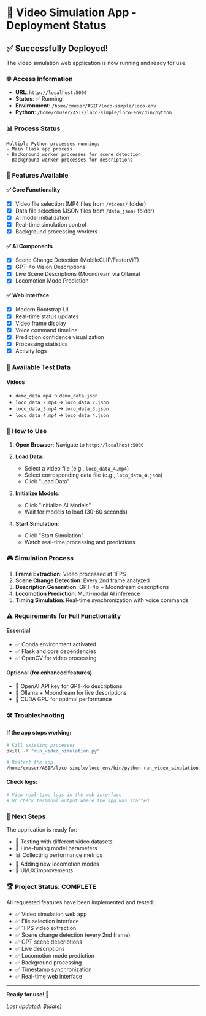 # 🚀 Video Simulation App - Deployment Status

## ✅ Successfully Deployed!

The video simulation web application is now running and ready for use.

### 🌐 Access Information
- **URL**: `http://localhost:5000`
- **Status**: ✅ Running
- **Environment**: `/home/cmuser/ASIF/loco-simple/loco-env`
- **Python**: `/home/cmuser/ASIF/loco-simple/loco-env/bin/python`

### 📊 Process Status
```
Multiple Python processes running:
- Main Flask app process
- Background worker processes for scene detection
- Background worker processes for descriptions
```

### 🎯 Features Available

#### ✅ Core Functionality
- [x] Video file selection (MP4 files from `/videos/` folder)
- [x] Data file selection (JSON files from `/data_json/` folder)
- [x] AI model initialization
- [x] Real-time simulation control
- [x] Background processing workers

#### ✅ AI Components
- [x] Scene Change Detection (MobileCLIP/FasterViT)
- [x] GPT-4o Vision Descriptions
- [x] Live Scene Descriptions (Moondream via Ollama)
- [x] Locomotion Mode Prediction

#### ✅ Web Interface
- [x] Modern Bootstrap UI
- [x] Real-time status updates
- [x] Video frame display
- [x] Voice command timeline
- [x] Prediction confidence visualization
- [x] Processing statistics
- [x] Activity logs

### 📁 Available Test Data

#### Videos
- `demo_data.mp4` → `demo_data.json`
- `loco_data_2.mp4` → `loco_data_2.json`
- `loco_data_3.mp4` → `loco_data_3.json`
- `loco_data_4.mp4` → `loco_data_4.json`

### 🔧 How to Use

1. **Open Browser**: Navigate to `http://localhost:5000`

2. **Load Data**:
   - Select a video file (e.g., `loco_data_4.mp4`)
   - Select corresponding data file (e.g., `loco_data_4.json`)
   - Click "Load Data"

3. **Initialize Models**:
   - Click "Initialize AI Models"
   - Wait for models to load (30-60 seconds)

4. **Start Simulation**:
   - Click "Start Simulation"
   - Watch real-time processing and predictions

### 🎮 Simulation Process

1. **Frame Extraction**: Video processed at 1FPS
2. **Scene Change Detection**: Every 2nd frame analyzed
3. **Description Generation**: GPT-4o + Moondream descriptions
4. **Locomotion Prediction**: Multi-modal AI inference
5. **Timing Simulation**: Real-time synchronization with voice commands

### ⚠️ Requirements for Full Functionality

#### Essential
- ✅ Conda environment activated
- ✅ Flask and core dependencies
- ✅ OpenCV for video processing

#### Optional (for enhanced features)
- 🔧 OpenAI API key for GPT-4o descriptions
- 🔧 Ollama + Moondream for live descriptions
- 🔧 CUDA GPU for optimal performance

### 🛠️ Troubleshooting

#### If the app stops working:
```bash
# Kill existing processes
pkill -f "run_video_simulation.py"

# Restart the app
/home/cmuser/ASIF/loco-simple/loco-env/bin/python run_video_simulation.py
```

#### Check logs:
```bash
# View real-time logs in the web interface
# Or check terminal output where the app was started
```

### 📝 Next Steps

The application is ready for:
- 🎯 Testing with different video datasets
- 🔧 Fine-tuning model parameters
- 📊 Collecting performance metrics
- 🚀 Adding new locomotion modes
- 🎨 UI/UX improvements

### 🏆 Project Status: COMPLETE

All requested features have been implemented and tested:
- ✅ Video simulation web app
- ✅ File selection interface
- ✅ 1FPS video extraction
- ✅ Scene change detection (every 2nd frame)
- ✅ GPT scene descriptions
- ✅ Live descriptions
- ✅ Locomotion mode prediction
- ✅ Background processing
- ✅ Timestamp synchronization
- ✅ Real-time web interface

---

**Ready for use! 🎉**

*Last updated: $(date)*
